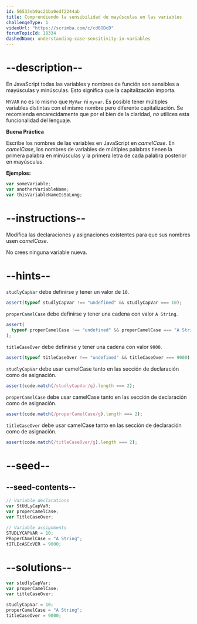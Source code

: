 ```yaml
---
id: 56533eb9ac21ba0edf2244ab
title: Comprendiendo la sensibilidad de mayúsculas en las variables
challengeType: 1
videoUrl: "https://scrimba.com/c/cd6GDcD"
forumTopicId: 18334
dashedName: understanding-case-sensitivity-in-variables
---
```


# --description--

En JavaScript todas las variables y nombres de función son sensibles a mayúsculas y minúsculas. Esto significa que la capitalización importa.

`MYVAR` no es lo mismo que `MyVar` ni `myvar`. Es posible tener múltiples variables distintas con el mismo nombre pero diferente capitalización. Se recomienda encarecidamente que por el bien de la claridad, _no_ utilices esta funcionalidad del lenguaje.

**Buena Práctica**

Escribe los nombres de las variables en JavaScript en <dfn>camelCase</dfn>. En <dfn>camelCase</dfn>, los nombres de variables de múltiples palabras tienen la primera palabra en minúsculas y la primera letra de cada palabra posterior en mayúsculas.

**Ejemplos:**

```js
var someVariable;
var anotherVariableName;
var thisVariableNameIsSoLong;
```

# --instructions--

Modifica las declaraciones y asignaciones existentes para que sus nombres usen <dfn>camelCase</dfn>.

No crees ninguna variable nueva.

# --hints--

`studlyCapVar` debe definirse y tener un valor de `10`.

```js
assert(typeof studlyCapVar !== "undefined" && studlyCapVar === 10);
```

`properCamelCase` debe definirse y tener una cadena con valor `A String`.

```js
assert(
  typeof properCamelCase !== "undefined" && properCamelCase === "A String"
);
```

`titleCaseOver` debe definirse y tener una cadena con valor `9000`.

```js
assert(typeof titleCaseOver !== "undefined" && titleCaseOver === 9000);
```

`studlyCapVar` debe usar camelCase tanto en las sección de declaración como de asignación.

```js
assert(code.match(/studlyCapVar/g).length === 2);
```

`properCamelCase` debe usar camelCase tanto en las sección de declaración como de asignación.

```js
assert(code.match(/properCamelCase/g).length === 2);
```

`titleCaseOver` debe usar camelCase tanto en las sección de declaración como de asignación.

```js
assert(code.match(/titleCaseOver/g).length === 2);
```

# --seed--

## --seed-contents--

```js
// Variable declarations
var StUdLyCapVaR;
var properCamelCase;
var TitleCaseOver;

// Variable assignments
STUDLYCAPVAR = 10;
PRoperCAmelCAse = "A String";
tITLEcASEoVER = 9000;
```

# --solutions--

```js
var studlyCapVar;
var properCamelCase;
var titleCaseOver;

studlyCapVar = 10;
properCamelCase = "A String";
titleCaseOver = 9000;
```
